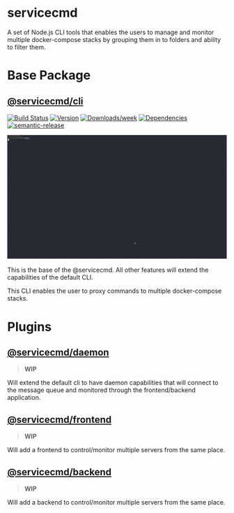 # servicecmd

A set of Node.js CLI tools that enables the users to manage and monitor multiple docker-compose stacks by grouping them in to folders and ability to filter them.

<!-- toc -->
<!-- tocstop -->

# Base Package

## [@servicecmd/cli](./packages/cli/README.md)

[![Build Status](https://drone.kilic.dev/api/badges/cenk1cenk2/servicecmd/status.svg)](https://drone.kilic.dev/cenk1cenk2/servicecmd) [![Version](https://img.shields.io/npm/v/@servicecmd/cli.svg)](https://npmjs.org/package/@servicecmd/cli) [![Downloads/week](https://img.shields.io/npm/dw/@servicecmd/cli.svg)](https://npmjs.org/package/@servicecmd/cli) [![Dependencies](https://img.shields.io/librariesio/release/npm/@servicecmd/cli)](https://npmjs.org/package/@servicecmd/cli) [![semantic-release](https://img.shields.io/badge/%20%20%F0%9F%93%A6%F0%9F%9A%80-semantic--release-e10079.svg)](https://github.com/semantic-release/semantic-release)

![Demo](./media/demo_servicecmd-cli.gif)

This is the base of the @servicecmd. All other features will extend the capabilities of the default CLI.

This CLI enables the user to proxy commands to multiple docker-compose stacks.

# Plugins

## [@servicecmd/daemon](./packages/daemon/README.md)

> **WIP**

Will extend the default cli to have daemon capabilities that will connect to the message queue and monitored through the frontend/backend application.

## [@servicecmd/frontend](./packages/frontend/README.md)

> **WIP**

Will add a frontend to control/monitor multiple servers from the same place.

## [@servicecmd/backend](./packages/backend/README.md)

> **WIP**

Will add a backend to control/monitor multiple servers from the same place.
